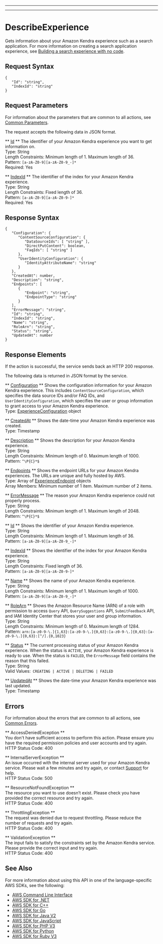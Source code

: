 --------

--------

# DescribeExperience<a name="API_DescribeExperience"></a>

Gets information about your Amazon Kendra experience such as a search application\. For more information on creating a search application experience, see [Building a search experience with no code](https://docs.aws.amazon.com/kendra/latest/dg/deploying-search-experience-no-code.html)\.

## Request Syntax<a name="API_DescribeExperience_RequestSyntax"></a>

```
{
   "Id": "string",
   "IndexId": "string"
}
```

## Request Parameters<a name="API_DescribeExperience_RequestParameters"></a>

For information about the parameters that are common to all actions, see [Common Parameters](CommonParameters.md)\.

The request accepts the following data in JSON format\.

 ** [Id](#API_DescribeExperience_RequestSyntax) **   <a name="Kendra-DescribeExperience-request-Id"></a>
The identifier of your Amazon Kendra experience you want to get information on\.  
Type: String  
Length Constraints: Minimum length of 1\. Maximum length of 36\.  
Pattern: `[a-zA-Z0-9][a-zA-Z0-9_-]*`   
Required: Yes

 ** [IndexId](#API_DescribeExperience_RequestSyntax) **   <a name="Kendra-DescribeExperience-request-IndexId"></a>
The identifier of the index for your Amazon Kendra experience\.  
Type: String  
Length Constraints: Fixed length of 36\.  
Pattern: `[a-zA-Z0-9][a-zA-Z0-9-]*`   
Required: Yes

## Response Syntax<a name="API_DescribeExperience_ResponseSyntax"></a>

```
{
   "Configuration": { 
      "ContentSourceConfiguration": { 
         "DataSourceIds": [ "string" ],
         "DirectPutContent": boolean,
         "FaqIds": [ "string" ]
      },
      "UserIdentityConfiguration": { 
         "IdentityAttributeName": "string"
      }
   },
   "CreatedAt": number,
   "Description": "string",
   "Endpoints": [ 
      { 
         "Endpoint": "string",
         "EndpointType": "string"
      }
   ],
   "ErrorMessage": "string",
   "Id": "string",
   "IndexId": "string",
   "Name": "string",
   "RoleArn": "string",
   "Status": "string",
   "UpdatedAt": number
}
```

## Response Elements<a name="API_DescribeExperience_ResponseElements"></a>

If the action is successful, the service sends back an HTTP 200 response\.

The following data is returned in JSON format by the service\.

 ** [Configuration](#API_DescribeExperience_ResponseSyntax) **   <a name="Kendra-DescribeExperience-response-Configuration"></a>
Shows the configuration information for your Amazon Kendra experience\. This includes `ContentSourceConfiguration`, which specifies the data source IDs and/or FAQ IDs, and `UserIdentityConfiguration`, which specifies the user or group information to grant access to your Amazon Kendra experience\.  
Type: [ExperienceConfiguration](API_ExperienceConfiguration.md) object

 ** [CreatedAt](#API_DescribeExperience_ResponseSyntax) **   <a name="Kendra-DescribeExperience-response-CreatedAt"></a>
Shows the date\-time your Amazon Kendra experience was created\.  
Type: Timestamp

 ** [Description](#API_DescribeExperience_ResponseSyntax) **   <a name="Kendra-DescribeExperience-response-Description"></a>
Shows the description for your Amazon Kendra experience\.  
Type: String  
Length Constraints: Minimum length of 0\. Maximum length of 1000\.  
Pattern: `^\P{C}*$` 

 ** [Endpoints](#API_DescribeExperience_ResponseSyntax) **   <a name="Kendra-DescribeExperience-response-Endpoints"></a>
Shows the endpoint URLs for your Amazon Kendra experiences\. The URLs are unique and fully hosted by AWS\.  
Type: Array of [ExperienceEndpoint](API_ExperienceEndpoint.md) objects  
Array Members: Minimum number of 1 item\. Maximum number of 2 items\.

 ** [ErrorMessage](#API_DescribeExperience_ResponseSyntax) **   <a name="Kendra-DescribeExperience-response-ErrorMessage"></a>
The reason your Amazon Kendra experience could not properly process\.  
Type: String  
Length Constraints: Minimum length of 1\. Maximum length of 2048\.  
Pattern: `^\P{C}*$` 

 ** [Id](#API_DescribeExperience_ResponseSyntax) **   <a name="Kendra-DescribeExperience-response-Id"></a>
Shows the identifier of your Amazon Kendra experience\.  
Type: String  
Length Constraints: Minimum length of 1\. Maximum length of 36\.  
Pattern: `[a-zA-Z0-9][a-zA-Z0-9_-]*` 

 ** [IndexId](#API_DescribeExperience_ResponseSyntax) **   <a name="Kendra-DescribeExperience-response-IndexId"></a>
Shows the identifier of the index for your Amazon Kendra experience\.  
Type: String  
Length Constraints: Fixed length of 36\.  
Pattern: `[a-zA-Z0-9][a-zA-Z0-9-]*` 

 ** [Name](#API_DescribeExperience_ResponseSyntax) **   <a name="Kendra-DescribeExperience-response-Name"></a>
Shows the name of your Amazon Kendra experience\.  
Type: String  
Length Constraints: Minimum length of 1\. Maximum length of 1000\.  
Pattern: `[a-zA-Z0-9][a-zA-Z0-9_-]*` 

 ** [RoleArn](#API_DescribeExperience_ResponseSyntax) **   <a name="Kendra-DescribeExperience-response-RoleArn"></a>
Shows the Amazon Resource Name \(ARN\) of a role with permission to access `Query` API, `QuerySuggestions` API, `SubmitFeedback` API, and IAM Identity Center that stores your user and group information\.  
Type: String  
Length Constraints: Minimum length of 0\. Maximum length of 1284\.  
Pattern: `arn:[a-z0-9-\.]{1,63}:[a-z0-9-\.]{0,63}:[a-z0-9-\.]{0,63}:[a-z0-9-\.]{0,63}:[^/].{0,1023}` 

 ** [Status](#API_DescribeExperience_ResponseSyntax) **   <a name="Kendra-DescribeExperience-response-Status"></a>
The current processing status of your Amazon Kendra experience\. When the status is `ACTIVE`, your Amazon Kendra experience is ready to use\. When the status is `FAILED`, the `ErrorMessage` field contains the reason that this failed\.  
Type: String  
Valid Values:` CREATING | ACTIVE | DELETING | FAILED` 

 ** [UpdatedAt](#API_DescribeExperience_ResponseSyntax) **   <a name="Kendra-DescribeExperience-response-UpdatedAt"></a>
Shows the date\-time your Amazon Kendra experience was last updated\.  
Type: Timestamp

## Errors<a name="API_DescribeExperience_Errors"></a>

For information about the errors that are common to all actions, see [Common Errors](CommonErrors.md)\.

 ** AccessDeniedException **   
You don't have sufficient access to perform this action\. Please ensure you have the required permission policies and user accounts and try again\.  
HTTP Status Code: 400

 ** InternalServerException **   
An issue occurred with the internal server used for your Amazon Kendra service\. Please wait a few minutes and try again, or contact [ Support](http://aws.amazon.com/aws.amazon.com/contact-us) for help\.  
HTTP Status Code: 500

 ** ResourceNotFoundException **   
The resource you want to use doesn’t exist\. Please check you have provided the correct resource and try again\.  
HTTP Status Code: 400

 ** ThrottlingException **   
The request was denied due to request throttling\. Please reduce the number of requests and try again\.  
HTTP Status Code: 400

 ** ValidationException **   
The input fails to satisfy the constraints set by the Amazon Kendra service\. Please provide the correct input and try again\.  
HTTP Status Code: 400

## See Also<a name="API_DescribeExperience_SeeAlso"></a>

For more information about using this API in one of the language\-specific AWS SDKs, see the following:
+  [AWS Command Line Interface](https://docs.aws.amazon.com/goto/aws-cli/kendra-2019-02-03/DescribeExperience) 
+  [AWS SDK for \.NET](https://docs.aws.amazon.com/goto/DotNetSDKV3/kendra-2019-02-03/DescribeExperience) 
+  [AWS SDK for C\+\+](https://docs.aws.amazon.com/goto/SdkForCpp/kendra-2019-02-03/DescribeExperience) 
+  [AWS SDK for Go](https://docs.aws.amazon.com/goto/SdkForGoV1/kendra-2019-02-03/DescribeExperience) 
+  [AWS SDK for Java V2](https://docs.aws.amazon.com/goto/SdkForJavaV2/kendra-2019-02-03/DescribeExperience) 
+  [AWS SDK for JavaScript](https://docs.aws.amazon.com/goto/AWSJavaScriptSDK/kendra-2019-02-03/DescribeExperience) 
+  [AWS SDK for PHP V3](https://docs.aws.amazon.com/goto/SdkForPHPV3/kendra-2019-02-03/DescribeExperience) 
+  [AWS SDK for Python](https://docs.aws.amazon.com/goto/boto3/kendra-2019-02-03/DescribeExperience) 
+  [AWS SDK for Ruby V3](https://docs.aws.amazon.com/goto/SdkForRubyV3/kendra-2019-02-03/DescribeExperience) 